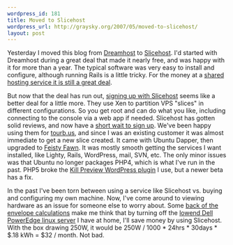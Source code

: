 ```yaml
--- 
wordpress_id: 181
title: Moved to Slicehost
wordpress_url: http://graysky.org/2007/05/moved-to-slicehost/
layout: post
---
```

Yesterday I moved this blog from <a href="http://www.dreamhost.com/r.cgi?104327">Dreamhost</a> to <a href="http://www.slicehost.com">Slicehost</a>. I'd started with Dreamhost during a great deal that made it nearly free, and was happy with it for more than a year. The typical software was very easy to install and configure, although running Rails is a little tricky. For the money at a <a href="http://www.dreamhost.com/r.cgi?104327">shared hosting service it is still a great deal</a>.

But now that the deal has run out, <a href="https://manage.slicehost.com/customers/signup?referrer=174533760">signing up with Slicehost</a> seems like a better deal for a little more. They use Xen to partition VPS "slices" in different configurations. So you get root and can do what you like, including connecting to the console via a web app if needed. Slicehost has gotten solid reviews, and now have a <a href="https://manage.slicehost.com/customers/signup?referrer=174533760">short wait to sign up</a>. We've been happy using them for <a href="http://tourb.us">tourb.us</a>, and since I was an existing customer it was almost immediate to get a new slice created. It came with Ubuntu Dapper, then upgraded to <a href="https://wiki.ubuntu.com/FeistyFawn">Feisty Fawn</a>. It was mostly smooth getting the services I want installed, like Lighty, Rails, WordPress, mail, SVN, etc. The only minor issues was that Ubuntu no longer packages PHP4, which is what I've run in the past. PHP5 broke the <a href="http://wordpress.org/extend/plugins/kill-preview-2/">Kill Preview WordPress plugin</a> I use, but a newer beta has a fix.

In the past I've been torn between using a service like Slicehost vs. buying and configuring my own machine. Now, I've come around to viewing hardware as an issue for someone else to worry about. Some <a href="http://michaelbluejay.com/electricity/computers.html">back of the envelope calculations</a> make me think that by turning off the <a href="http://www.webmadeeasy.net/ComputerDocs/Dell/PowerEdge/400sc/UserGuide/j0323aa0.htm#1039152">lowend Dell PowerEdge linux server</a> I have at home, I'll save money by using Slicehost. With the box drawing 250W, it would be 250W / 1000 * 24hrs * 30days * $.18 kWh = $32 / month. Not bad.

